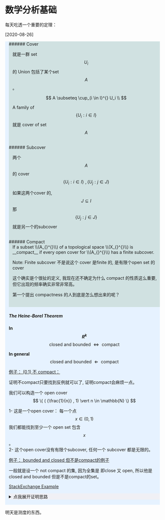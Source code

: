 # 数学分析基础

每天吃透一个重要的定理：


[2020-08-26]
<div style = "background-color:#e6f2ff" markdown = "1">
<div style = "padding-left: 12px;" markdown = "1">



<div style = "background-color:#d0e1e1" markdown = "1">
###### Cover
<div style = "padding-left: 12px;" markdown = "1">

 就是一群 set $$ U_i $$ 的 Union 包括了某个set $$ A$$。

$$
A \subseteq \cup_{i \in I}^{} U_i \\
$$

A family of $$ \{ U_i : i \in I \} $$ 就是 cover of set $$A$$

</div>
<br>
</div>

<div style = "background-color:#d0e1e1" markdown = "1">
###### Subcover
<div style = "padding-left: 12px;" markdown = "1">

两个 $$ A $$ 的 cover  $$ \{ U_i : i \in I \}  \,\,, \{ U_j : j \in J \} $$

如果这两个cover 的, $$ J \subseteq I $$ 那 $$ \{ U_j : j\in J \}$$ 就是另一个的subcover
</div>
<br>
</div>



<div style = "background-color:#d0e1e1" markdown = "1">
###### Compact
<div style = "padding-left: 12px;" markdown = "1">
If a subset \\(A_{}^{}\\) of a topological space \\(X_{}^{}\\) is __compact__ if every open cover for \\(A_{}^{}\\) has a finite subcover.

Note: Finite subcover 不是说这个 cover 是finite 的, 是有限个open set 的cover

这个确实是个很扯的定义, 我现在还不确定为什么 compact 的性质这么重要, 但它出现的频率确实非常非常高。 

第一个提出 compactness 的人到底是怎么想出来的呢？

</div>
<br>
</div>
 
##### The Heine-Borel Theorem


__In $$R^k$$__ $$ \text{ closed and bounded } \Leftrightarrow \text{ compact }$$

__In general__ $$ \text{ closed and bounded } \Leftarrow \text{ compact } $$

<u> 例子： (0,1) 不 compact：</u>

证明不compact只要找到反例就可以了, 证明compact会麻烦一点。

我们可以构造一个 open cover $$ \{ ( {\frac{1}{n}} , 1) \vert n \in \mathbb{N} \} $$ 

1- 这是一个open cover： 每一个点$$ x \in (0,1) $$ 我们都能找到至少一个 open set 包含 $$x$$。 <br>
2- 这个open cover没有有限个subcover, 任何一个 subcover 都是无限的。

<u>例子： bounded and closed 但不是compact的例子</u>

一般就是设一个 not compact 的集, 因为全集是 即close 又 open, 所以他是closed and bounded 但是不是compact的set。

[StackExchange Example](https://math.stackexchange.com/questions/323033/example-of-a-set-that-is-closed-and-bounded-but-not-compact ":)")


<details markdown="1" style="background-color: #f0f0f5">
<summary> 点我展开证明思路 </summary>


__"the creeping method"__
核心的思想是定义一个finite subcover:

比如 $$ u $$ 是一个(open) cover of $$ [a,b]$$

然后我们定义： $$ G = \{  x \in R : x \ge a \vert \text{ is covered by a finite subfamily of } u \} $$

要说明这个集是存在的, 只需要想第一个点, $$ a \in G $$ 因为 $$ [a,a] $$ 是一个single set of u, 我们一定是可以定义一个有限的subcover包含它。 然后因为它是open cover, 那那个有限的 subcover $$u_a$$ 一定包含 $$ [a, a + \delta) $$

然后 我们尽力去说明 这个 set $$ G $$ 是包括 b 的: $$ sup G > b $$。

Case 1/2, 如果G是unbounded,trivial。如果G bounded 但是 $$sup G > b$$, trivial

case 3. 如果 G unbounded $$sub G \le b$$ 我们直接证明是contradiction。

因为, 如果是 $$ c = sup G  \in [a,b] $$ 我们可以找到一个 $$ u_c = (c - \epsilon, c + \epsilon) \text{ for some } \epsilon > 0$$  然后这和我们之前的的很像, 这个新的 $$ u_c $$ 加进来之后我们可以说明 $$ sup G > b $$

然后根据 completeness sup 在real 一定存在, 所以 [a,b] 是compact 的

(是的, 这个proof 很奇怪,  重点是我们要去想 [a,b) (a,b] 会在哪里break 这个proof) 

(其实也不用,）
$$ [a,b) =  [a,c] \cup (c,b)  , (a,b] = (a,c) \cup [c,b]$$ 然后如果我们就很容易说明了

我们如果要构造类似的G： 
$$ 
G = \{ x \in R : x \ge \text{ is covered by a finite subfamily of u } \} \\
G = \{ x \in R : x > a \vert \text{ is covered by a finite subfamily of u}   \} \\
$$

第一种我们会发现这个不存在： 假设 $$ (a + \epsilon) \in G $$ 然后 我们总能找到 $$ \delta < \epsilon : (a + \delta) \in G$$ 所以永远可以找一个更小的, 所以 G 不可能是finite 的, 所以不存在 G。

核心是我们

__bisection method__

我们也可以假设 $$[a,b]$$ 不是compact, 所以我们定义 $$ [a,c], [c,b] ,\, c = {\frac{a + b}{2}}$$ 中有一个不能被有限 subcover。 然后我们再不断的重复这个过程, 然后 

[bisection method](https://planetmath.org/proofofheineboreltheorem#:~:text=Proof%20by%20a%20bisection%20argument&text=It%20goes%20by%20bisecting%20the,no%20finite%20subcover%20by%20C%20. ":)")

 
</details> 
</div>
<br>
</div>

明天是测度的东西。

<script type="text/javascript" async
  src="https://cdn.mathjax.org/mathjax/latest/MathJax.js?config=TeX-MML-AM_CHTML">
</script>
